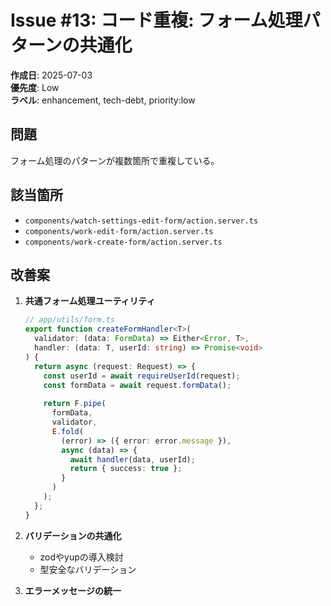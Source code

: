 # Issue #13: コード重複: フォーム処理パターンの共通化

**作成日**: 2025-07-03  
**優先度**: Low  
**ラベル**: enhancement, tech-debt, priority:low

## 問題
フォーム処理のパターンが複数箇所で重複している。

## 該当箇所
- `components/watch-settings-edit-form/action.server.ts`
- `components/work-edit-form/action.server.ts`
- `components/work-create-form/action.server.ts`

## 改善案
1. **共通フォーム処理ユーティリティ**
   ```typescript
   // app/utils/form.ts
   export function createFormHandler<T>(
     validator: (data: FormData) => Either<Error, T>,
     handler: (data: T, userId: string) => Promise<void>
   ) {
     return async (request: Request) => {
       const userId = await requireUserId(request);
       const formData = await request.formData();
       
       return F.pipe(
         formData,
         validator,
         E.fold(
           (error) => ({ error: error.message }),
           async (data) => {
             await handler(data, userId);
             return { success: true };
           }
         )
       );
     };
   }
   ```

2. **バリデーションの共通化**
   - zodやyupの導入検討
   - 型安全なバリデーション

3. **エラーメッセージの統一**